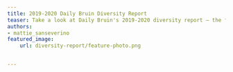 ```yaml
---
title: 2019-2020 Daily Bruin Diversity Report
teaser: Take a look at Daily Bruin's 2019-2020 diversity report — the first annual diversity report for the organization.
authors:
- mattie_sanseverino
featured_image: 
    url: diversity-report/feature-photo.png


---
```


<head>
<script>
window.location.href = "https://features.dailybruin.com/2020/diversity-report/";
</script>
</head>
